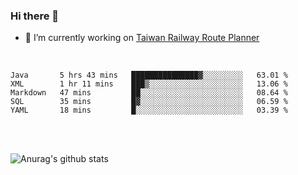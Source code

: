 ### Hi there 👋

- 🔭 I’m currently working on [Taiwan Railway Route Planner](https://github.com/Taiwan-Railway-Route-Planner)

<br/>

<!--START_SECTION:waka-->
```text
Java       5 hrs 43 mins   ███████████████▓░░░░░░░░░   63.01 % 
XML        1 hr 11 mins    ███▒░░░░░░░░░░░░░░░░░░░░░   13.06 % 
Markdown   47 mins         ██░░░░░░░░░░░░░░░░░░░░░░░   08.64 % 
SQL        35 mins         █▓░░░░░░░░░░░░░░░░░░░░░░░   06.59 % 
YAML       18 mins         █░░░░░░░░░░░░░░░░░░░░░░░░   03.39 % 
```
<!--END_SECTION:waka-->

<br/>
<br/>

![Anurag's github stats](https://github-readme-stats.vercel.app/api?username=DepickereSven&show_icons=true&theme=tokyonight)



<!--
**DepickereSven/DepickereSven** is a ✨ _special_ ✨ repository because its `README.md` (this file) appears on your GitHub profile.

Here are some ideas to get you started:

- 🔭 I’m currently working on ...
- 🌱 I’m currently learning ...
- 👯 I’m looking to collaborate on ...
- 🤔 I’m looking for help with ...
- 💬 Ask me about ...
- 📫 How to reach me: ...
- 😄 Pronouns: ...
- ⚡ Fun fact: ...
-->
